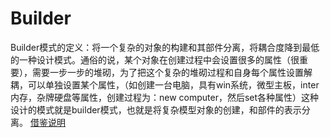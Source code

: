 # Builder
Builder模式的定义：将一个复杂的对象的构建和其部件分离，将耦合度降到最低的一种设计模式。通俗的说，某个对象在创建过程中会设置很多的属性（很重要），需要一步一步的堆砌，为了把这个复杂的堆砌过程和自身每个属性设置解耦，可以单独设置某个属性，（如创建一台电脑，具有win系统，微型主板，inter内存，杂牌硬盘等属性，创建过程为：new computer，然后set各种属性）这种设计的模式就是builder模式，也就是将复杂模型对象的创建，和部件的表示分离。
[借鉴说明](https://blog.csdn.net/LittleLittleFish_xyg/article/details/83653223)